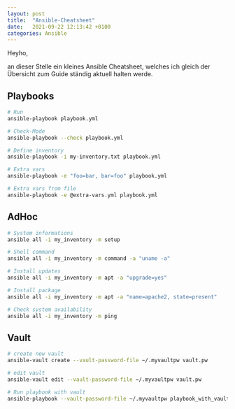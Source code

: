 ```yaml
---
layout: post
title:  "Ansible-Cheatsheet"
date:   2021-09-22 12:13:42 +0100
categories: Ansible
---
```


Heyho,

an dieser Stelle ein kleines Ansible Cheatsheet, welches ich gleich der Übersicht zum Guide ständig aktuell halten werde.

## Playbooks
``` bash
# Run
ansible-playbook playbook.yml

# Check-Mode
ansible-playbook --check playbook.yml

# Define inventory
ansible-playbook -i my-inventory.txt playbook.yml

# Extra vars
ansible-playbook -e "foo=bar, bar=foo" playbook.yml

# Extra vars from file
ansible-playbook -e @extra-vars.yml playbook.yml
```

<!-- excerpt-end -->

## AdHoc
``` bash
# System informations
ansible all -i my_inventory -m setup

# Shell command
ansible all -i my_inventory -m command -a "uname -a"

# Install updates
ansible all -i my_inventory -m apt -a "upgrade=yes"

# Install package
ansible all -i my_inventory -m apt -a "name=apache2, state=present"

# Check system availability
ansible all -i my_inventory -m ping

```

## Vault
``` bash
# create new vault
ansible-vault create --vault-password-file ~/.myvaultpw vault.pw

# edit vault
ansible-vault edit --vault-password-file ~/.myvaultpw vault.pw

# Run playbook with vault
ansible-playbook --vault-password-file ~/.myvaultpw playbook_with_vault_secrets.yml
```
